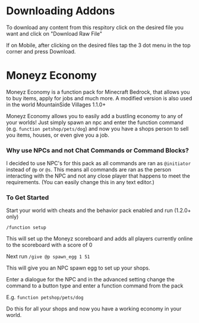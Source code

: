 # Downloading Addons
To download any content from this respitory click on the desired file you want and click on "Download Raw File"

If on Mobile, after clicking on the desired files tap the 3 dot menu in the top corner and press Download.

# Moneyz Economy
Moneyz Economy is a function pack for Minecraft Bedrock, that allows you to buy items, apply for jobs and much more. A modified version is also used in the world MountainSide Villages 1.1.0+

Moneyz Economy allows you to easily add a bustling economy to any of your worlds! Just simply spawn an npc and enter the function command (e.g. `function petshop/pets/dog`) and now you have a shops person to sell you items, houses, or even give you a job.

### Why use NPCs and not Chat Commands or Command Blocks?
I decided to use NPC's for this pack as all commands are ran as `@initiator` instead of `@p` or `@s`. This means all commands are ran as the person interacting with the NPC and not any close player that happens to meet the requirements. (You can easily change this in any text editor.)

### To Get Started 

Start your world with cheats and the behavior pack enabled and run (1.2.0+ only)

`/function setup`

This will set up the Moneyz scoreboard and adds all players currently online to the scoreboard with a score of 0

Next run `/give @p spawn_egg 1 51`

This will give you an NPC spawn egg to set up your shops.

Enter a dialogue for the NPC and in the advanced setting change the command to a button type and enter a function command from the pack

E.g. `function petshop/pets/dog`

Do this for all your shops and now you have a working economy in your world.
